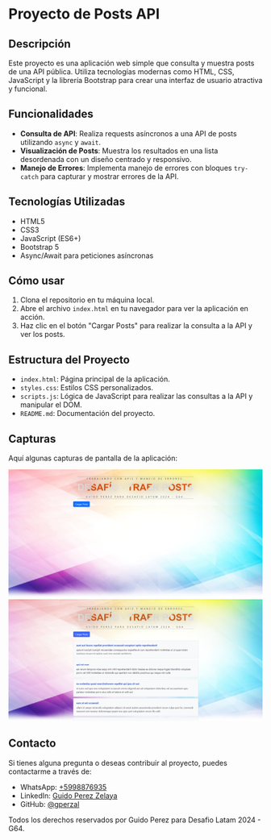 # Proyecto de Posts API

## Descripción

Este proyecto es una aplicación web simple que consulta y muestra posts de una API pública. Utiliza tecnologías modernas como HTML, CSS, JavaScript y la librería Bootstrap para crear una interfaz de usuario atractiva y funcional.

## Funcionalidades

- **Consulta de API**: Realiza requests asíncronos a una API de posts utilizando `async` y `await`.
- **Visualización de Posts**: Muestra los resultados en una lista desordenada con un diseño centrado y responsivo.
- **Manejo de Errores**: Implementa manejo de errores con bloques `try-catch` para capturar y mostrar errores de la API.

## Tecnologías Utilizadas

- HTML5
- CSS3
- JavaScript (ES6+)
- Bootstrap 5
- Async/Await para peticiones asíncronas

## Cómo usar

1. Clona el repositorio en tu máquina local.
2. Abre el archivo `index.html` en tu navegador para ver la aplicación en acción.
3. Haz clic en el botón "Cargar Posts" para realizar la consulta a la API y ver los posts.

## Estructura del Proyecto

- `index.html`: Página principal de la aplicación.
- `styles.css`: Estilos CSS personalizados.
- `scripts.js`: Lógica de JavaScript para realizar las consultas a la API y manipular el DOM.
- `README.md`: Documentación del proyecto.

## Capturas

Aquí algunas capturas de pantalla de la aplicación:

![Inicio](https://github.com/gperzal/Desafio-Traer-posts/blob/main/assets/img/ss1.png "Pantalla Principal")
![Post API](https://github.com/gperzal/Desafio-Traer-posts/blob/main/assets/img/ss2.png "Cargar Post de API")

## Contacto

Si tienes alguna pregunta o deseas contribuir al proyecto, puedes contactarme a través de:

- WhatsApp: [+5998876935](https://wa.me//5998876935)
- LinkedIn: [Guido Perez Zelaya](https://www.linkedin.com/in/guido-perez-zelaya-3b6a32113/)
- GitHub: [@gperzal](https://github.com/gperzal)

Todos los derechos reservados por Guido Perez para Desafio Latam 2024 - G64.
